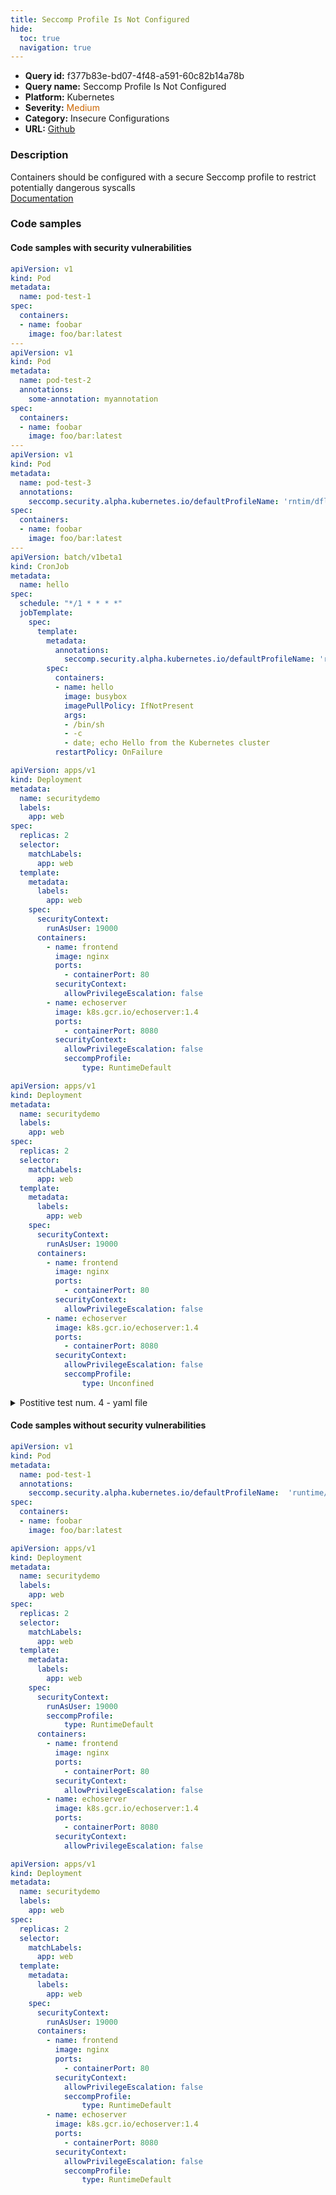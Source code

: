 ```yaml
---
title: Seccomp Profile Is Not Configured
hide:
  toc: true
  navigation: true
---
```


<style>
  .highlight .hll {
    background-color: #ff171742;
  }
  .md-content {
    max-width: 1100px;
    margin: 0 auto;
  }
</style>

-   **Query id:** f377b83e-bd07-4f48-a591-60c82b14a78b
-   **Query name:** Seccomp Profile Is Not Configured
-   **Platform:** Kubernetes
-   **Severity:** <span style="color:#C60">Medium</span>
-   **Category:** Insecure Configurations
-   **URL:** [Github](https://github.com/Checkmarx/kics/tree/master/assets/queries/k8s/seccomp_profile_is_not_configured)

### Description
Containers should be configured with a secure Seccomp profile to restrict potentially dangerous syscalls<br>
[Documentation](https://kubernetes.io/docs/tutorials/security/seccomp/#create-pod-that-uses-the-container-runtime-default-seccomp-profile)

### Code samples
#### Code samples with security vulnerabilities
```yaml title="Postitive test num. 1 - yaml file" hl_lines="43 18 26 7"
apiVersion: v1
kind: Pod
metadata:
  name: pod-test-1
spec:
  containers:
  - name: foobar
    image: foo/bar:latest
---
apiVersion: v1
kind: Pod
metadata:
  name: pod-test-2
  annotations:
    some-annotation: myannotation
spec:
  containers:
  - name: foobar
    image: foo/bar:latest
---
apiVersion: v1
kind: Pod
metadata:
  name: pod-test-3
  annotations:
    seccomp.security.alpha.kubernetes.io/defaultProfileName: 'rntim/dfl'
spec:
  containers:
  - name: foobar
    image: foo/bar:latest
---
apiVersion: batch/v1beta1
kind: CronJob
metadata:
  name: hello
spec:
  schedule: "*/1 * * * *"
  jobTemplate:
    spec:
      template:
        metadata:
          annotations:
            seccomp.security.alpha.kubernetes.io/defaultProfileName: 'rntim/dfl'
        spec:
          containers:
          - name: hello
            image: busybox
            imagePullPolicy: IfNotPresent
            args:
            - /bin/sh
            - -c
            - date; echo Hello from the Kubernetes cluster
          restartPolicy: OnFailure

```
```yaml title="Postitive test num. 2 - yaml file" hl_lines="24"
apiVersion: apps/v1
kind: Deployment
metadata:
  name: securitydemo
  labels:
    app: web
spec:
  replicas: 2
  selector:
    matchLabels:
      app: web
  template:
    metadata:
      labels:
        app: web
    spec:
      securityContext:
        runAsUser: 19000
      containers:
        - name: frontend
          image: nginx
          ports:
            - containerPort: 80
          securityContext:
            allowPrivilegeEscalation: false
        - name: echoserver
          image: k8s.gcr.io/echoserver:1.4
          ports:
            - containerPort: 8080
          securityContext:
            allowPrivilegeEscalation: false
            seccompProfile:
                type: RuntimeDefault

```
```yaml title="Postitive test num. 3 - yaml file" hl_lines="24 33"
apiVersion: apps/v1
kind: Deployment
metadata:
  name: securitydemo
  labels:
    app: web
spec:
  replicas: 2
  selector:
    matchLabels:
      app: web
  template:
    metadata:
      labels:
        app: web
    spec:
      securityContext:
        runAsUser: 19000
      containers:
        - name: frontend
          image: nginx
          ports:
            - containerPort: 80
          securityContext:
            allowPrivilegeEscalation: false
        - name: echoserver
          image: k8s.gcr.io/echoserver:1.4
          ports:
            - containerPort: 8080
          securityContext:
            allowPrivilegeEscalation: false
            seccompProfile:
                type: Unconfined

```
<details><summary>Postitive test num. 4 - yaml file</summary>

```yaml hl_lines="35"
apiVersion: apps/v1
kind: Deployment
metadata:
  name: securitydemo
  labels:
    app: web
spec:
  replicas: 2
  selector:
    matchLabels:
      app: web
  template:
    metadata:
      labels:
        app: web
    spec:
      securityContext:
        runAsUser: 19000
        seccompProfile:
            type: RuntimeDefault
      containers:
        - name: frontend
          image: nginx
          ports:
            - containerPort: 80
          securityContext:
            allowPrivilegeEscalation: false
        - name: echoserver
          image: k8s.gcr.io/echoserver:1.4
          ports:
            - containerPort: 8080
          securityContext:
            allowPrivilegeEscalation: false
            seccompProfile:
                type: Unconfined

```
</details>


#### Code samples without security vulnerabilities
```yaml title="Negative test num. 1 - yaml file"
apiVersion: v1
kind: Pod
metadata:
  name: pod-test-1
  annotations:
    seccomp.security.alpha.kubernetes.io/defaultProfileName:  'runtime/default'
spec:
  containers:
  - name: foobar
    image: foo/bar:latest
```
```yaml title="Negative test num. 2 - yaml file"
apiVersion: apps/v1
kind: Deployment
metadata:
  name: securitydemo
  labels:
    app: web
spec:
  replicas: 2
  selector:
    matchLabels:
      app: web
  template:
    metadata:
      labels:
        app: web
    spec:
      securityContext:
        runAsUser: 19000
        seccompProfile:
            type: RuntimeDefault
      containers:
        - name: frontend
          image: nginx
          ports:
            - containerPort: 80
          securityContext:
            allowPrivilegeEscalation: false
        - name: echoserver
          image: k8s.gcr.io/echoserver:1.4
          ports:
            - containerPort: 8080
          securityContext:
            allowPrivilegeEscalation: false

```
```yaml title="Negative test num. 3 - yaml file"
apiVersion: apps/v1
kind: Deployment
metadata:
  name: securitydemo
  labels:
    app: web
spec:
  replicas: 2
  selector:
    matchLabels:
      app: web
  template:
    metadata:
      labels:
        app: web
    spec:
      securityContext:
        runAsUser: 19000
      containers:
        - name: frontend
          image: nginx
          ports:
            - containerPort: 80
          securityContext:
            allowPrivilegeEscalation: false
            seccompProfile:
                type: RuntimeDefault
        - name: echoserver
          image: k8s.gcr.io/echoserver:1.4
          ports:
            - containerPort: 8080
          securityContext:
            allowPrivilegeEscalation: false
            seccompProfile:
                type: RuntimeDefault

```
